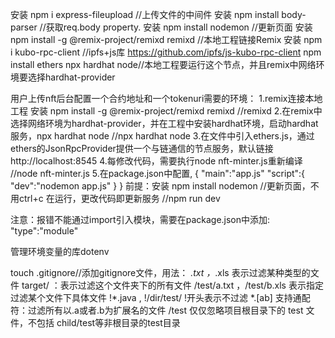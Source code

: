 
安装 npm i express-fileupload //上传文件的中间件
安装 npm install body-parser //获取req.body property.
安装 npm install nodemon  //更新页面
安装 npm install -g @remix-project/remixd 
    remixd                               //本地工程链接Remix
安装 npm i kubo-rpc-client //ipfs+js库  https://github.com/ipfs/js-kubo-rpc-client
npm install ethers
npx hardhat node//本地工程要运行这个节点，并且remix中网络环境要选择hardhat-provider

用户上传nft后台配置一个合约地址和一个tokenuri需要的环境：
1.remix连接本地工程 
  安装 npm install -g @remix-project/remixd 
  remixd                                                                                                //remixd
2.在remix中选择网络环境为hardhat-provider，并在工程中安装hardhat环境，启动hardhat服务，npx hardhat node         //npx hardhat node
3.在文件中引入ethers.js，通过ethers的JsonRpcProvider提供一个与链通信的节点服务，默认链接http://localhost:8545
4.每修改代码，需要执行node nft-minter.js重新编译                                                            //node nft-minter.js
5.在package.json中配置,
{
    "main":"app.js"
    "script":{
        "dev":"nodemon app.js"
    }
}
前提：安装 npm install nodemon  //更新页面，不用ctrl+c 在运行，更改代码即更新服务                               //npm run dev


注意：报错不能通过import引入模块，需要在package.json中添加:   "type":"module"

管理环境变量的库dotenv

touch .gitignore//添加gitignore文件，用法：
*.txt  ，*.xls  表示过滤某种类型的文件
target/ ：表示过滤这个文件夹下的所有文件
/test/a.txt ，/test/b.xls  表示指定过滤某个文件下具体文件
!*.java , !/dir/test/     !开头表示不过滤
*.[ab]    支持通配符：过滤所有以.a或者.b为扩展名的文件
/test  仅仅忽略项目根目录下的 test 文件，不包括 child/test等非根目录的test目录


